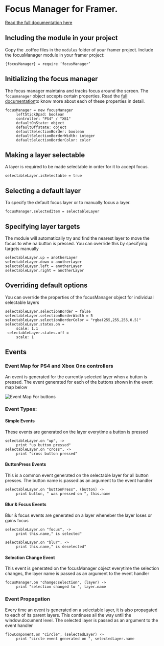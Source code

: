 # Focus Manager for Framer.
[Read the full documentation here](https://medium.com/@rohan.k/prototyping-for-tv-screens-with-framer-a22f57c098a2)

## Including the module in your project
Copy the .coffee files in the `modules` folder of your framer project. Include the focusManager module in your framer project:
```
{focusManager} = require ‘focusManager’
```

## Initializing the focus manager
The focus manager maintains and tracks focus around the screen. The `focusmanager` object accepts certain properties. Read the  [full documentation](https://medium.com/@rohan.k/prototyping-for-tv-screens-with-framer-a22f57c098a2)to know more about each of these properties in detail.
```
focusManager = new focusManager
     leftStickDpad: boolean
     controller: "PS4" / "XB1"
     defaultOnState: object
     defaultOffstate: object
     defaultSelectionBorder: boolean
     defaultSelectionBorderWidth: integer
     defaultSelectionBorderColor: color 
```

## Making a layer selectable
A layer is required to be made selectable in order for it to accept focus.
```
selectableLayer.isSelectable = true
```

## Selecting a default layer
To specify the default focus layer or to manually focus a layer.
```
focusManager.selectedItem = selectableLayer
```

## Specifying layer targets
The module will automatically try and find the nearest layer to move the focus to whe na button is pressed. You can override this by specifying targets manually
```
selectableLayer.up = anotherLayer
selectableLayer.down = anotherLayer
selectableLayer.left = anotherLayer
selectableLayer.right = anotherLayer
```

## Overriding default options
You can override the properties of the focusManager object for individual selectable layers
```
selectableLayer.selectionBorder = false
selectableLayer.selectionBorderWidth = 5
selectableLayer.selectionBorderColor = "rgba(255,255,255,0.5)"
selectableLayer.states.on =
     scale: 1.1
 selectableLayer.states.off =
     scale: 1
 ```
 
## Events
### Event Map for PS4 and Xbox One controllers
An event is generated for the currently selected layer when a button is pressed. The event generated for each of the buttons shown in the event map below

 ![Event Map For buttons](https://cdn-images-1.medium.com/max/2000/1*kqzcdTw5ywNYhwqHitRCUA.png "Event Map For buttons")

### Event Types:

#### Simple Events
These events are generated on the layer everytime a button is pressed
```
selectableLayer.on "up", ->
     print "up button pressed"
selectableLayer.on "cross", ->
     print "cross button pressed"
``` 

#### ButtonPress Events
This is a common event generated on the selectable layer for all button presses. The button name is passed as an argument to the event handler
```
selectableLayer.on "buttonPress", (button) ->
     print button, " was pressed on ", this.name
```

#### Blur & Focus Events
Blur & focus events are generated on a layer wheneber the layer loses or gains focus
```
selectableLayer.on "focus", ->
     print this.name," is selected"
     
selectableLayer.on "blur", ->
     print this.name," is deselected"
```

#### Selection Change Event
This event is generated on the focusManager object everytime the selection changes, the layer name is passed as an argument to the event handler
```
focusManager.on "change:selection", (layer) ->
     print "selection changed to ", layer.name
```
### Event Propagation
Every time an event is generated on a selectable layer,  it is also propagated to each of its parent layers. 
This continues all the way until the window.document level. The selected layer is passed as an argument to the event handler
```
flowComponent.on "circle", (selectedLayer) ->
     print "circle event generated on ", selectedLayer.name
``` 
